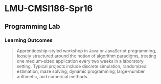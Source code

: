 # LMU-CMSI186-Spr16

## Programming Lab

### Learning Outcomes

> Apprenticeship-styled workshop in Java or JavaScript programming, loosely structured around the notion of algorithm paradigms, treating one medium-sized application every two weeks in a laboratory setting. Typical projects include discrete simulation, randomized estimation, maze solving, dynamic programming, large-number arithmetic, and numerical methods.
